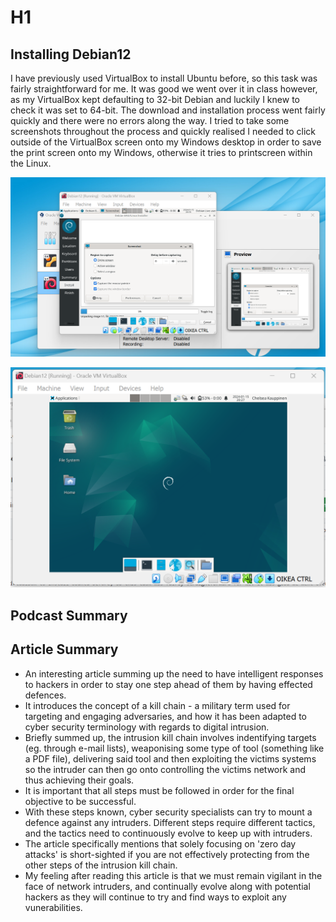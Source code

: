 # H1

## Installing Debian12

I have previously used VirtualBox to install Ubuntu before, so this task was fairly straightforward for me. It was good we went over it in class however, as my VirtualBox kept defaulting to 32-bit Debian and luckily I knew to check it was set to 64-bit.
The download and installation process went fairly quickly and there were no errors along the way. 
I tried to take some screenshots throughout the process and quickly realised I needed to click outside of the VirtualBox screen onto my Windows desktop in order to save the print screen onto my Windows, otherwise it tries to printscreen within the Linux.

![Trying to screenshot in Debian](https://github.com/chelsea-12/chelseaexamples/blob/main/Screenshot%202024-01-15%20201900.png)

![Finished installation](https://github.com/chelsea-12/chelseaexamples/blob/main/Screenshot%202024-01-15%20202914.png)

## Podcast Summary


## Article Summary

- An interesting article summing up the need to have intelligent responses to hackers in order to stay one step ahead of them by having effected defences.
- It introduces the concept of a kill chain - a military term used for targeting and engaging adversaries, and how it has been adapted to cyber security terminology with regards to digital intrusion.
- Briefly summed up, the intrusion kill chain involves indentifying targets (eg. through e-mail lists), weaponising some type of tool (something like a PDF file), delivering said tool and then exploiting the victims systems so the intruder can then go onto controlling the victims network and thus achieving their goals.
- It is important that all steps must be followed in order for the final objective to be successful.
- With these steps known, cyber security specialists can try to mount a defence against any intruders. Different steps require different tactics, and the tactics need to continuously evolve to keep up with intruders.
- The article specifically mentions that solely focusing on 'zero day attacks' is short-sighted if you are not effectively protecting from the other steps of the intrusion kill chain.
- My feeling after reading this article is that we must remain vigilant in the face of network intruders, and continually evolve along with potential hackers as they will continue to try and find ways to exploit any vunerabilities. 
